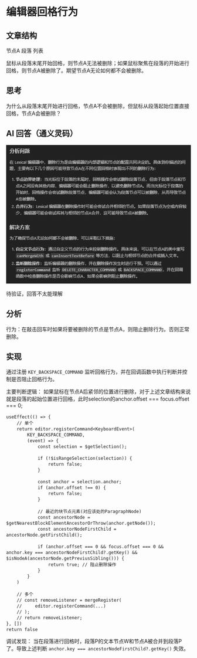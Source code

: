 # 编辑器回格行为

## 文章结构
节点A
段落
列表

鼠标从段落末尾开始回格，则节点A无法被删除；如果鼠标聚焦在段落的开始进行回格，则节点A被删除了。期望节点A无论如何都不会被删除。

## 思考
为什么从段落末尾开始进行回格，节点A不会被删除，但鼠标从段落起始位置直接回格，节点A会被删除？

## AI 回答（通义灵码）
![TONGYI](/img/lexical-backspace.png)

待验证，回答不太能理解

## 分析
行为：在敲击回车时如果将要被删除的节点是节点A，则阻止删除行为。否则正常删除。

## 实现
通过注册 `KEY_BACKSPACE_COMMAND` 监听回格行为，并在回调函数中执行判断并控制是否阻止回格行为。

主要判断逻辑：
如果鼠标在节点A后紧邻的位置进行删除，对于上述文章结构来说就是段落的起始位置进行回格，此时selection的anchor.offset === focus.offset === 0;

```
useEffect(() => {
    // 单个
    return editor.registerCommand<KeyboardEvent>(
        KEY_BACKSPACE_COMMAND,
        (event) => {
            const selection = $getSelection();
            
            if (!$isRangeSelection(selection)) {
                return false;
            }

            const anchor = selection.anchor;
            if (anchor.offset !== 0) {
                return false;
            }

            // 最近的块节点元素(对应该处的ParagraphNode)
            const ancestorNode = $getNearestBlockElementAncestorOrThrow(anchor.getNode());
            const ancestorNodeFirstChild = ancestorNode.getFirstChild();

            if (anchor.offset === 0 && focus.offset === 0 && anchor.key === ancestorNodeFirstChild?.getKey() && $isNodeA(ancestorNode.getPreviusSibling())) {
                return true; // 阻止删除操作
            }
        }
    )

    // 多个
    // const removeListener = mergeRegister(
    //     editor.registerCommand(...)
    // );
    // return removeListener;
}, [])
return false
```

调试发现：
当在段落进行回格时，段落P的文本节点W和节点A被合并到段落P了。导致上述判断 `anchor.key === ancestorNodeFirstChild?.getKey()` 失效。

